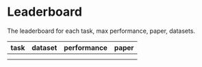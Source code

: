 # Leaderboard

The leaderboard for each task, max performance, paper, datasets.

| task | dataset | performance | paper |
|:----:|---------|:-----------:|:-----:|
|      |         |             |       |
|      |         |             |       |
